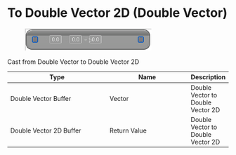 # To Double Vector 2D (Double Vector)

<div align="left" data-full-width="false">

<figure><img src="To_Double_Vector_2D_(Double_Vector).png" alt=""><figcaption></figcaption></figure>

</div>

Cast from Double Vector to Double Vector 2D

<table>
<thead><tr><th width="250">Type</th><th width="200">Name</th><th>Description</th></tr></thead>
<tbody>
<tr><td>Double Vector Buffer</td><td>Vector</td><td>Double Vector to Double Vector 2D</td></tr>
<tr><td>Double Vector 2D Buffer</td><td>Return Value</td><td>Double Vector to Double Vector 2D</td></tr>
</tbody>
</table>
